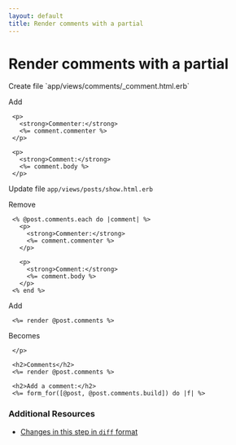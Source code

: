 ```yaml
---
layout: default
title: Render comments with a partial
---
```


<h1 id="main">Render comments with a partial</h1>
Create file `app/views/comments/_comment.html.erb`

Add
<pre><code> &lt;p&gt;
   &lt;strong&gt;Commenter:&lt;/strong&gt;
   &lt;%= comment.commenter %&gt;
 &lt;/p&gt;
&nbsp;
 &lt;p&gt;
   &lt;strong&gt;Comment:&lt;/strong&gt;
   &lt;%= comment.body %&gt;
 &lt;/p&gt;</code></pre>


Update file `app/views/posts/show.html.erb`

Remove
<pre><code> &lt;% @post.comments.each do |comment| %&gt;
   &lt;p&gt;
     &lt;strong&gt;Commenter:&lt;/strong&gt;
     &lt;%= comment.commenter %&gt;
   &lt;/p&gt;
&nbsp;
   &lt;p&gt;
     &lt;strong&gt;Comment:&lt;/strong&gt;
     &lt;%= comment.body %&gt;
   &lt;/p&gt;
 &lt;% end %&gt;</code></pre>


Add
<pre><code> &lt;%= render @post.comments %&gt;</code></pre>


Becomes
<pre><code> &lt;/p&gt;
&nbsp;
 &lt;h2&gt;Comments&lt;/h2&gt;
 &lt;%= render @post.comments %&gt;
&nbsp;
 &lt;h2&gt;Add a comment:&lt;/h2&gt;
 &lt;%= form_for([@post, @post.comments.build]) do |f| %&gt;
</code></pre>



### Additional Resources

* [Changes in this step in `diff` format](https://github.com/stevenhallen/rails_getting_started_bdd/commit/2f6a234efd9cbc104b9bba1ed5d4a90ac881f8ef)

